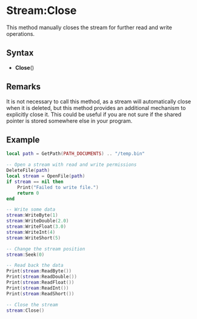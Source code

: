 # Stream:Close

This method manually closes the stream for further read and write operations.

## Syntax

- **Close**()

## Remarks

It is not necessary to call this method, as a stream will automatically close when it is deleted, but this method provides an additional mechanism to explicitly close it. This could be useful if you are not sure if the shared pointer is stored somewhere else in your program.

## Example

```lua
local path = GetPath(PATH_DOCUMENTS) .. "/temp.bin"

-- Open a stream with read and write permissions
DeleteFile(path)
local stream = OpenFile(path)
if stream == nil then
    Print("Failed to write file.")
    return 0
end

-- Write some data
stream:WriteByte(1)
stream:WriteDouble(2.0)
stream:WriteFloat(3.0)
stream:WriteInt(4)
stream:WriteShort(5)

-- Change the stream position
stream:Seek(0)

-- Read back the data
Print(stream:ReadByte())
Print(stream:ReadDouble())
Print(stream:ReadFloat())
Print(stream:ReadInt())
Print(stream:ReadShort())

-- Close the stream
stream:Close()
```
